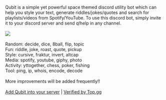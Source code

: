 Qubit is a simple yet powerful space themed discord utility bot which can help you style your text, generate riddles/jokes/quotes and search for playlists/videos from Spotify/YouTube. To use this discord bot, simply invite it to your discord server and send q!help in any channel.</br></br>
![](https://cdn.discordapp.com/attachments/727146283097260084/853142328864931870/ezgif.com-gif-maker15.gif)</br></br>
Random: decide, dice, 8ball, flip, topic</br>
Fun: riddle, joke, roast, quote, pickup</br>
Style: cursive, fraktur, invert, altcap</br>
Media: spotify, youtube, giphy, photo</br>
Activity: yttogether, chess, poker, fishing</br>
Tool: ping, ip, whois, encode, decode</br></br>
More improvements will be added frequently!!</br></br>
 [Add Qubit into your server](https://dsc.gg/qubit) | [Verified by Top.gg](https://top.gg/bot/826031374766440459)
